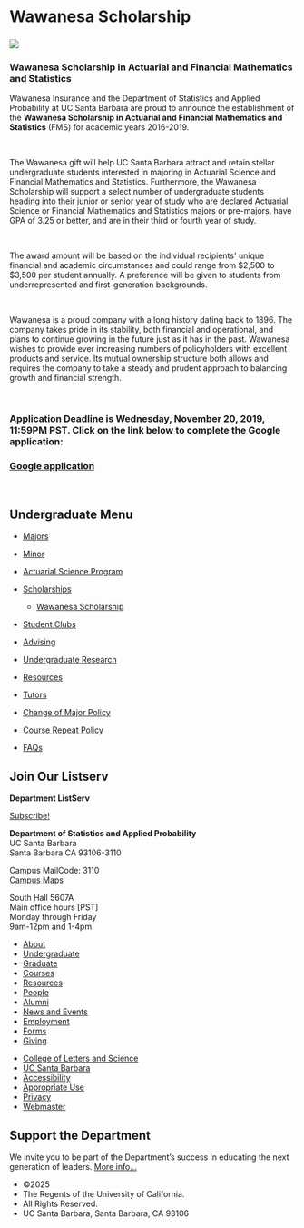 # Wawanesa Scholarship

### [![](/sites/default/files/sitefiles/Undergrad/Actuary/urca/2019/wawanesa_logo.jpeg)](https://www.wawanesa.com/us/california/)

### Wawanesa Scholarship in Actuarial and Financial Mathematics and Statistics

Wawanesa Insurance and the Department of Statistics and Applied Probability at UC Santa Barbara are proud to announce the establishment of the **Wawanesa Scholarship in Actuarial and Financial Mathematics and Statistics** (FMS) for academic years 2016-2019.

 

The Wawanesa gift will help UC Santa Barbara attract and retain stellar undergraduate students interested in majoring in Actuarial Science and Financial Mathematics and Statistics. Furthermore, the Wawanesa Scholarship will support a select number of undergraduate students heading into their junior or senior year of study who are declared Actuarial Science or Financial Mathematics and Statistics majors or pre-majors, have GPA of 3.25 or better, and are in their third or fourth year of study.

 

The award amount will be based on the individual recipients' unique financial and academic circumstances and could range from $2,500 to $3,500 per student annually. A preference will be given to students from underrepresented and first-generation backgrounds.

 

Wawanesa is a proud company with a long history dating back to 1896. The company takes pride in its stability, both financial and operational, and plans to continue growing in the future just as it has in the past. Wawanesa wishes to provide ever increasing numbers of policyholders with excellent products and service. Its mutual ownership structure both allows and requires the company to take a steady and prudent approach to balancing growth and financial strength.

 

### Application Deadline is Wednesday, November 20, 2019, 11:59PM PST. Click on the link below to complete the Google application:

### [Google application](https://docs.google.com/forms/d/e/1FAIpQLSff0G_GJDRhPos9IamjuqT48AMlCrhe9rOaF1tbmJQFpNSEBA/viewform)

 

## Undergraduate Menu

- [Majors](/undergrad/majors "Undergraduate Majors")
- [Minor](/undergrad/minor "Minor in Statistical Science")
- [Actuarial Science Program](/undergrad/actuarial-science "Actuarial Science Program")
- [Scholarships](/undergrad/scholarships "Undergraduate Scholarships")
  
  - [Wawanesa Scholarship](/undergrad/scholarships/wawanesa "Wawanesa Scholarship")
- [Student Clubs](/undergrad/student-clubs "Student Clubs")
- [Advising](/undergrad/advising "Undergraduate Advising")
- [Undergraduate Research](/undergrad/research "Undergraduate Research")
- [Resources](/undergrad/resources "Undergraduate Resources")
- [Tutors](/undergrad/tutors "Tutors")
- [Change of Major Policy](/undergrad/major-change "Change of Major Policy")
- [Course Repeat Policy](/undergrad/course-repeat "Course Repeat Policy")
- [FAQs](/undergrad/faqs "Undergraduate FAQs")

## Join Our Listserv

**Department ListServ**

[Subscribe!](https://groups.google.com/u/1/a/pstat.ucsb.edu/g/pstat-undergrad?hl=en)

**Department of Statistics and Applied Probability**  
UC Santa Barbara  
Santa Barbara CA 93106-3110

Campus MailCode: 3110  
[Campus Maps](http://www.aw.id.ucsb.edu/maps/)

South Hall 5607A  
Main office hours \[PST]  
Monday through Friday  
9am-12pm and 1-4pm

- [About](/about "About")
- [Undergraduate](/undergrad)
- [Graduate](/graduate)
- [Courses](/courses)
- [Resources](/resources "Resources")
- [People](/people)
- [Alumni](/alumni "Undergraduate Alumni")
- [News and Events](/news)
- [Employment](/about/employment "Employment")
- [Forms](/forms "Forms")
- [Giving](/giving "Giving")

<!--THE END-->

- [College of Letters and Science](http://www.college.ucsb.edu "College of Letters and Science")
- [UC Santa Barbara](http://www.ucsb.edu "UC Santa Barbara")
- [Accessibility](/accessibility "Accessibility")
- [Appropriate Use](http://www.policy.ucsb.edu/terms_of_use/ "Appropriate Use")
- [Privacy](http://www.policy.ucsb.edu/privacy-notification/ "Privacy")
- [Webmaster](mailto:help@pstat.ucsb.edu "Webmaster")

## Support the Department

We invite you to be part of the Department’s success in educating the next generation of leaders. [More info...](/giving)

- ©2025
- The Regents of the University of California.
- All Rights Reserved.
- UC Santa Barbara, Santa Barbara, CA 93106